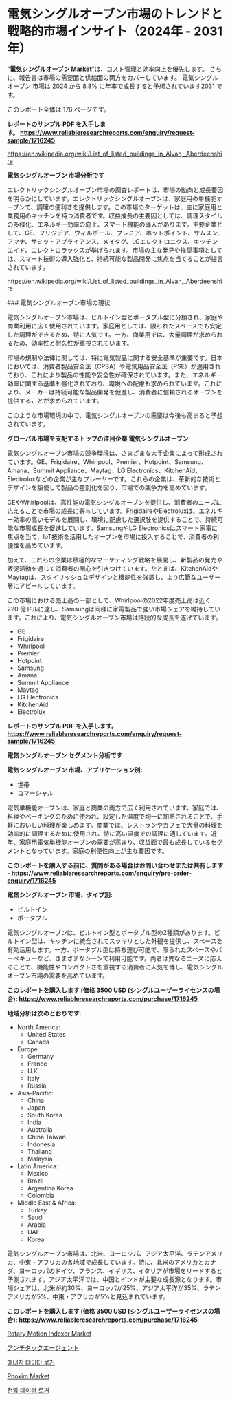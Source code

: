 <p><h1>電気シングルオーブン市場のトレンドと戦略的市場インサイト（2024年 - 2031年）</h1></p><p>&ldquo;<strong><a href="https://www.reliableresearchreports.com/electric-single-oven-r1716245">電気シングルオーブン Market</a></strong>&rdquo;は、コスト管理と効率向上を優先します。 さらに、報告書は市場の需要面と供給面の両方をカバーしています。 電気シングルオーブン 市場は 2024 から 8.8% に年率で成長すると予想されています2031 です。</p>
<p>このレポート全体は 176 ページです。</p>
<p><strong>レポートのサンプル PDF を入手します。&nbsp;<a href="https://www.reliableresearchreports.com/enquiry/request-sample/1716245">https://www.reliableresearchreports.com/enquiry/request-sample/1716245</a></strong></p>
<p><a href="https://en.wikipedia.org/wiki/List_of_listed_buildings_in_Alvah,_Aberdeenshire">https://en.wikipedia.org/wiki/List_of_listed_buildings_in_Alvah,_Aberdeenshire</a></p>
<p><strong>電気シングルオーブン 市場分析です</strong></p>
<p><p>エレクトリックシングルオーブン市場の調査レポートは、市場の動向と成長要因を明らかにしています。エレクトリックシングルオーブンは、家庭用の単機能オーブンで、調理の便利さを提供します。この市場のターゲットは、主に家庭用と業務用のキッチンを持つ消費者です。収益成長の主要因としては、調理スタイルの多様化、エネルギー効率の向上、スマート機能の導入があります。主要企業として、GE、フリジデア、ウィルポール、プレミア、ホットポイント、サムスン、アマナ、サミットアプライアンス、メイタグ、LGエレクトロニクス、キッチンエイド、エレクトロラックスが挙げられます。市場の主な発見や推奨事項としては、スマート技術の導入強化と、持続可能な製品開発に焦点を当てることが提言されています。</p></p>
<p>https://en.wikipedia.org/wiki/List_of_listed_buildings_in_Alvah,_Aberdeenshire</p>
<p><p>### 電気シングルオーブン市場の現状</p><p>電気シングルオーブン市場は、ビルトイン型とポータブル型に分類され、家庭や商業利用に広く使用されています。家庭用としては、限られたスペースでも安定した調理ができるため、特に人気です。一方、商業用では、大量調理が求められるため、効率性と耐久性が重視されています。</p><p>市場の規制や法律に関しては、特に電気製品に関する安全基準が重要です。日本においては、消費者製品安全法（CPSA）や電気用品安全法（PSE）が適用されており、これにより製品の性能や安全性が確保されています。また、エネルギー効率に関する基準も強化されており、環境への配慮も求められています。これにより、メーカーは持続可能な製品開発を促進し、消費者に信頼されるオーブンを提供することが求められています。</p><p>このような市場環境の中で、電気シングルオーブンの需要は今後も高まると予想されています。</p></p>
<p><strong>グローバル市場を支配するトップの注目企業 電気シングルオーブン</strong></p>
<p><p>電気シングルオーブン市場の競争環境は、さまざまな大手企業によって形成されています。GE、Frigidaire、Whirlpool、Premier、Hotpoint、Samsung、Amana、Summit Appliance、Maytag、LG Electronics、KitchenAid、Electroluxなどの企業が主なプレーヤーです。これらの企業は、革新的な技術とデザインを駆使して製品の差別化を図り、市場での競争力を高めています。</p><p>GEやWhirlpoolは、高性能の電気シングルオーブンを提供し、消費者のニーズに応えることで市場の成長に寄与しています。FrigidaireやElectroluxは、エネルギー効率の高いモデルを展開し、環境に配慮した選択肢を提供することで、持続可能な市場成長を促進しています。SamsungやLG Electronicsはスマート家電に焦点を当て、IoT技術を活用したオーブンを市場に投入することで、消費者の利便性を高めています。</p><p>加えて、これらの企業は積極的なマーケティング戦略を展開し、新製品の発売や販促活動を通じて消費者の関心を引きつけています。たとえば、KitchenAidやMaytagは、スタイリッシュなデザインと機能性を強調し、より広範なユーザー層にアピールしています。</p><p>この市場における売上高の一部として、Whirlpoolの2022年度売上高は近く 220 億ドルに達し、Samsungは同様に家電製品で強い市場シェアを維持しています。これにより、電気シングルオーブン市場は持続的な成長を遂げています。</p></p>
<p><ul><li>GE</li><li>Frigidaire</li><li>Whirlpool</li><li>Premier</li><li>Hotpoint</li><li>Samsung</li><li>Amana</li><li>Summit Appliance</li><li>Maytag</li><li>LG Electronics</li><li>KitchenAid</li><li>Electrolux</li></ul></p>
<p><strong>レポートのサンプル PDF を入手します。 <a href="https://www.reliableresearchreports.com/enquiry/request-sample/1716245">https://www.reliableresearchreports.com/enquiry/request-sample/1716245</a></strong></p>
<p><strong>電気シングルオーブン セグメント分析です</strong></p>
<p><strong>電気シングルオーブン 市場、アプリケーション別:</strong></p>
<p><ul><li>世帯</li><li>コマーシャル</li></ul></p>
<p><p>電気単機能オーブンは、家庭と商業の両方で広く利用されています。家庭では、料理やベーキングのために使われ、設定した温度で均一に加熱されることで、手軽においしい料理が楽しめます。商業では、レストランやカフェで大量の料理を効率的に調理するために使用され、特に高い温度での調理に適しています。近年、家庭用電気単機能オーブンの需要が高まり、収益面で最も成長しているセグメントとなっています。家庭の利便性向上が主な要因です。</p></p>
<p><strong>このレポートを購入する前に、質問がある場合はお問い合わせまたは共有します - <a href="https://www.reliableresearchreports.com/enquiry/pre-order-enquiry/1716245">https://www.reliableresearchreports.com/enquiry/pre-order-enquiry/1716245</a></strong></p>
<p><strong>電気シングルオーブン 市場、タイプ別:</strong></p>
<p><ul><li>ビルトイン</li><li>ポータブル</li></ul></p>
<p><p>電気シングルオーブンは、ビルトイン型とポータブル型の2種類があります。ビルトイン型は、キッチンに統合されてスッキリとした外観を提供し、スペースを有効活用します。一方、ポータブル型は持ち運び可能で、限られたスペースやバーベキューなど、さまざまなシーンで利用可能です。両者は異なるニーズに応えることで、機能性やコンパクトさを重視する消費者に人気を博し、電気シングルオーブン市場の需要を高めています。</p></p>
<p><strong>このレポートを購入します (価格 3500 USD (シングルユーザーライセンスの場合): <a href="https://www.reliableresearchreports.com/purchase/1716245">https://www.reliableresearchreports.com/purchase/1716245</a></strong></p>
<p><strong>地域分析は次のとおりです:</strong></p>
<p><ul>
    <li>
        North America:
        <ul>
            <li>United States</li>
            <li>Canada</li>
        </ul>
    </li>
    <li>
        Europe:
        <ul>
            <li>Germany</li>
            <li>France</li>
            <li>U.K.</li>
            <li>Italy</li>
            <li>Russia</li>
        </ul>
    </li>
    <li>
        Asia-Pacific:
        <ul>
            <li>China</li>
            <li>Japan</li>
            <li>South Korea</li>
            <li>India</li>
            <li>Australia</li>
            <li>China Taiwan</li>
            <li>Indonesia</li>
            <li>Thailand</li>
            <li>Malaysia</li>
        </ul>
    </li>
    <li>
        Latin America:
        <ul>
            <li>Mexico</li>
            <li>Brazil</li>
            <li>Argentina Korea</li>
            <li>Colombia</li>
        </ul>
    </li>
    <li>
        Middle East & Africa:
        <ul>
            <li>Turkey</li>
            <li>Saudi</li>
            <li>Arabia</li>
            <li>UAE</li>
            <li>Korea</li>
        </ul>
    </li>
    </ul></p>
<p><p>電気シングルオーブン市場は、北米、ヨーロッパ、アジア太平洋、ラテンアメリカ、中東・アフリカの各地域で成長しています。特に、北米のアメリカとカナダ、ヨーロッパのドイツ、フランス、イギリス、イタリアが市場をリードすると予測されます。アジア太平洋では、中国とインドが主要な成長源となります。市場シェアは、北米が約30%、ヨーロッパが25%、アジア太平洋が35%、ラテンアメリカが5%、中東・アフリカが5%と見込まれています。</p></p>
<p><strong>このレポートを購入します (価格 3500 USD (シングルユーザーライセンスの場合): <a href="https://www.reliableresearchreports.com/purchase/1716245">https://www.reliableresearchreports.com/purchase/1716245</a></strong></p>
<p><p><a href="https://medium.com/@clarenceuvalis67867/rotary-motion-indexer-market-industry-landscape-growth-trajectories-and-global-markets-feb67c515667">Rotary Motion Indexer Market</a></p><p><a href="https://medium.com/@roberts65david/%E6%8A%97%E6%8E%A5%E7%9D%80%E5%89%A4%E5%B8%82%E5%A0%B4%E3%81%AE%E5%8B%95%E5%90%91-%E6%8A%97%E6%8E%A5%E7%9D%80%E5%89%A4%E5%B8%82%E5%A0%B4%E3%81%AE%E6%B4%9E%E5%AF%9F%E3%81%A8%E4%BA%88%E6%B8%AC%E5%88%86%E6%9E%90%E3%81%AB%E7%84%A6%E7%82%B9%E3%82%92%E5%BD%93%E3%81%A6%E3%82%8B-2024%E5%B9%B4-2031%E5%B9%B4-56e1f0bc656d?postPublishedType=initial">アンチタックエージェント</a></p><p><a href="https://medium.com/@nazminrahman651/2024%EB%85%84%EB%B6%80%ED%84%B0-2031%EB%85%84%EA%B9%8C%EC%A7%80%EC%9D%98-%EA%B8%80%EB%A1%9C%EB%B2%8C-%EC%97%90%EB%84%88%EC%A7%80-%EB%8D%B0%EC%9D%B4%ED%84%B0-%EB%A1%9C%EA%B1%B0-%EC%8B%9C%EC%9E%A5%EC%9D%98-%EB%AF%B8%EB%9E%98-%EB%8F%99%ED%96%A5-124%ED%8E%98%EC%9D%B4%EC%A7%80%EC%97%90-%EA%B1%B8%EC%B9%9C-%EC%8B%9C%EC%9E%A5-%ED%86%B5%EC%B0%B0%EB%A0%A5-%EB%B0%8F-%EB%B6%84%EC%84%9D-cd35cb3cb213">에너지 데이터 로거</a></p><p><a href="https://issuu.com/reportprime-2/docs/phoxim-market-size-2030.pptx_88f5ca94c83417">Phoxim Market</a></p><p><a href="https://medium.com/@nazminrahman651/%EA%B8%80%EB%A1%9C%EB%B2%8C-%EC%A0%84%EC%95%95-%EB%8D%B0%EC%9D%B4%ED%84%B0-%EB%A1%9C%EA%B1%B0-%EC%82%B0%EC%97%85-%EB%B6%84%EC%84%9D-%EB%B3%B4%EA%B3%A0%EC%84%9C-%EC%A0%84%EC%95%95-%EB%8D%B0%EC%9D%B4%ED%84%B0-%EB%A1%9C%EA%B1%B0-%EC%8B%9C%EC%9E%A5-%EA%B7%9C%EB%AA%A8-%EC%A0%90%EC%9C%A0%EC%9C%A8-%EB%B0%8F-%EC%9C%A0%ED%98%95%EB%B3%84-%ED%8A%B8%EB%A0%8C%EB%93%9C-%EC%A0%84%EC%9E%90-%EB%8D%B0%EC%9D%B4%ED%84%B0-%EB%A1%9C%EA%B1%B0-%EA%B8%B0%EA%B3%84%EC%8B%9D-%EB%8D%B0%EC%9D%B4%ED%84%B0-%EB%A1%9C%EA%B1%B0-%EB%AC%B4%EC%84%A0-%EB%8D%B0%EC%9D%B4%ED%84%B0-%EB%A1%9C%EA%B1%B0-%EA%B8%B0%ED%83%80-%EC%9D%91%EC%9A%A9-2eaf576390e6">전압 데이터 로거</a></p></p>